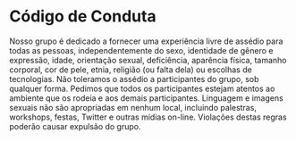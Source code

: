 # Código de Conduta

Nosso grupo é dedicado a fornecer uma experiência livre de assédio para todas as pessoas, independentemente do sexo, identidade de gênero e expressão, idade, orientação sexual, deficiência, aparência física, tamanho corporal, cor de pele, etnia, religião (ou falta dela) ou escolhas de tecnologias. Não toleramos o assédio a participantes do grupo, sob qualquer forma. Pedimos que todos os participantes estejam atentos ao ambiente que os rodeia e aos demais participantes. Linguagem e imagens sexuais não são apropriadas em nenhum local, incluindo palestras, workshops, festas, Twitter e outras mídias on-line. Violações destas regras poderão causar expulsão do grupo.
